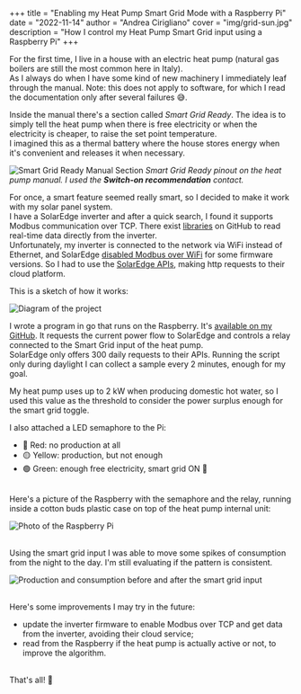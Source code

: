+++
title = "Enabling my Heat Pump Smart Grid Mode with a Raspberry Pi"
date = "2022-11-14"
author = "Andrea Cirigliano"
cover = "img/grid-sun.jpg"
description = "How I control my Heat Pump Smart Grid input using a Raspberry Pi"
+++
<!-- cover = "img/sg-ready-icon.jpg" -->
<!-- coverCaption = "If your heat pump shows this label it supports Smart Grid mode." -->

For the first time, I live in a house with an electric heat pump (natural gas boilers are still the most common here in Italy).\
As I always do when I have some kind of new machinery I immediately leaf through the manual. Note: this does not apply to software, for which I read the documentation only after several failures 😅.


Inside the manual there's a section called *Smart Grid Ready*. The idea is to simply tell the heat pump when there is free electricity or when the electricity is cheaper, to raise the set point temperature.\
I imagined this as a thermal battery where the house stores energy when it's convenient and releases it when necessary.

![Smart Grid Ready Manual Section](/img/smart-grid-ready-manual.jpg "Smart Grid Ready Manual Section")
*Smart Grid Ready pinout on the heat pump manual. I used the **Switch-on recommendation** contact.*

For once, a smart feature seemed really smart, so I decided to make it work with my solar panel system.\
I have a SolarEdge inverter and after a quick search, I found it supports Modbus communication over TCP. There exist [libraries](https://github.com/nmakel/solaredge_modbus) on GitHub to read real-time data directly from the inverter.\
Unfortunately, my inverter is connected to the network via WiFi instead of Ethernet, and SolarEdge [disabled Modbus over WiFi](https://github.com/binsentsu/home-assistant-solaredge-modbus/issues/67) for some firmware versions. So I had to use the [SolarEdge APIs](https://www.solaredge.com/sites/default/files//se_monitoring_api.pdf), making http requests to their cloud platform.

This is a sketch of how it works:

![Diagram of the project](/img/smart-grid-pi-diagram2.png "Diagram of the project")


I wrote a program in go that runs on the Raspberry. It's [available on my GitHub](https://github.com/andreaciri/smart-grid-pi). It requests the current power flow to SolarEdge and controls a relay connected to the Smart Grid input of the heat pump.\
SolarEdge only offers 300 daily requests to their APIs. Running the script only during daylight I can collect a sample every 2 minutes, enough for my goal.


My heat pump uses up to 2 kW when producing domestic hot water, so I used this value as the threshold to consider the power surplus enough for the smart grid toggle.

I also attached a LED semaphore to the Pi:
- 🔴 Red: no production at all
- 🟡 Yellow: production, but not enough
- 🟢 Green: enough free electricity, smart grid ON 🤟

\
Here's a picture of the Raspberry with the semaphore and the relay, running inside a cotton buds plastic case on top of the heat pump internal unit:

![Photo of the Raspberry Pi](/img/raspberrypi1.jpg "Raspberry Pi")

\
Using the smart grid input I was able to move some spikes of consumption from the night to the day. I'm still evaluating if the pattern is consistent.

![Production and consumption before and after the smart grid input](/img/prod&cons.png "Production and consumption")

\
Here's some improvements I may try in the future:
- update the inverter firmware to enable Modbus over TCP and get data from the inverter, avoiding their cloud service;
- read from the Raspberry if the heat pump is actually active or not, to improve the algorithm.

\
That's all! 👋